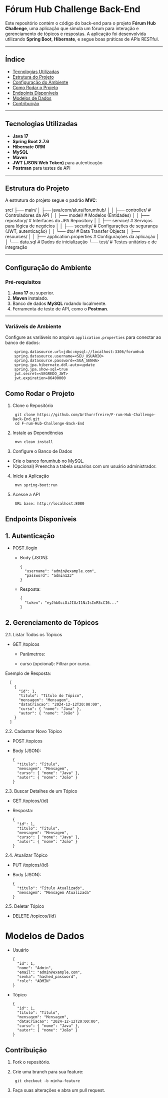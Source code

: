 # Fórum Hub Challenge Back-End

Este repositório contém o código do back-end para o projeto **Fórum Hub Challenge**, uma aplicação que simula um fórum para interação e gerenciamento de tópicos e respostas. A aplicação foi desenvolvida utilizando **Spring Boot**, **Hibernate**, e segue boas práticas de APIs RESTful.

---

## **Índice**
- [Tecnologias Utilizadas](#tecnologias-utilizadas)
- [Estrutura do Projeto](#estrutura-do-projeto)
- [Configuração do Ambiente](#configuração-do-ambiente)
- [Como Rodar o Projeto](#como-rodar-o-projeto)
- [Endpoints Disponíveis](#endpoints-disponíveis)
- [Modelos de Dados](#modelos-de-dados)
- [Contribuição](#contribuição)

---

## **Tecnologias Utilizadas**
- **Java 17**
- **Spring Boot 2.7.6**
- **Hibernate ORM**
- **MySQL**
- **Maven**
- **JWT (JSON Web Token)** para autenticação
- **Postman** para testes de API

---

## **Estrutura do Projeto**
A estrutura do projeto segue o padrão **MVC**:

src/ ├── main/ │ ├── java/com/alura/forumhub/ │ │ ├── controller/ # Controladores da API │ │ ├── model/ # Modelos (Entidades) │ │ ├── repository/ # Interfaces do JPA Repository │ │ ├── service/ # Serviços para lógica de negócios │ │ ├── security/ # Configurações de segurança (JWT, autenticação) │ │ └── dto/ # Data Transfer Objects │ ├── resources/ │ │ ├── application.properties # Configurações da aplicação │ │ └── data.sql # Dados de inicialização └── test/ # Testes unitários e de integração

---

## **Configuração do Ambiente**

### **Pré-requisitos**
1. **Java 17** ou superior.
2. **Maven** instalado.
3. Banco de dados **MySQL** rodando localmente.
4. Ferramenta de teste de API, como o **Postman**.

---

### **Variáveis de Ambiente**
Configure as variáveis no arquivo `application.properties` para conectar ao banco de dados:

        spring.datasource.url=jdbc:mysql://localhost:3306/forumhub
        spring.datasource.username=<SEU_USUÁRIO>
        spring.datasource.password=<SUA_SENHA>
        spring.jpa.hibernate.ddl-auto=update
        spring.jpa.show-sql=true
        jwt.secret=<SEGREDO_JWT>
        jwt.expiration=86400000

## Como Rodar o Projeto

1. Clone o Repositório

        git clone https://github.com/Arthurrfreire/F-rum-Hub-Challenge-Back-End.git
        cd F-rum-Hub-Challenge-Back-End

2. Instale as Dependências

        mvn clean install

3. Configure o Banco de Dados

  - Crie o banco forumhub no MySQL.
  - (Opcional) Preencha a tabela usuarios com um usuário administrador.

4. Inicie a Aplicação

        mvn spring-boot:run

5. Acesse a API

        URL base: http://localhost:8080

## Endpoints Disponíveis

## 1. Autenticação
- POST /login
  - Body (JSON):
    
        {
          "username": "admin@example.com",
          "password": "admin123"
        }
  - Resposta:

        {
          "token": "eyJhbGciOiJIUzI1NiIsInR5cCI6..."
        }
    
## 2. Gerenciamento de Tópicos

  2.1. Listar Todos os Tópicos

  - GET /topicos
    
    - Parâmetros:
        
    - curso (opcional): Filtrar por curso.
        
Exemplo de Resposta:

      [
        {
          "id": 1,
          "titulo": "Título do Tópico",
          "mensagem": "Mensagem",
          "dataCriacao": "2024-12-12T20:00:00",
          "curso": { "nome": "Java" },
          "autor": { "nome": "João" }
        }
      ]
      
2.2. Cadastrar Novo Tópico

- POST /topicos

- Body (JSON):

      {
        "titulo": "Título",
        "mensagem": "Mensagem",
        "curso": { "nome": "Java" },
        "autor": { "nome": "João" }
      }
  
2.3. Buscar Detalhes de um Tópico

- GET /topicos/{id}
  
- Resposta:

      {
        "id": 1,
        "titulo": "Título",
        "mensagem": "Mensagem",
        "curso": { "nome": "Java" },
        "autor": { "nome": "João" }
      }
  
2.4. Atualizar Tópico

- PUT /topicos/{id}

- Body (JSON):

      {
        "titulo": "Título Atualizado",
        "mensagem": "Mensagem Atualizada"
      }
    
2.5. Deletar Tópico

- DELETE /topicos/{id}

# Modelos de Dados
  
- Usuário

      {
        "id": 1,
        "nome": "Admin",
        "email": "admin@example.com",
        "senha": "hashed_password",
        "role": "ADMIN"
      }
  
- Tópico

      {
        "id": 1,
        "titulo": "Título",
        "mensagem": "Mensagem",
        "dataCriacao": "2024-12-12T20:00:00",
        "curso": { "nome": "Java" },
        "autor": { "nome": "João" }
      }
  
## Contribuição

1. Fork o repositório.

2. Crie uma branch para sua feature:

        git checkout -b minha-feature
   
3. Faça suas alterações e abra um pull request.
